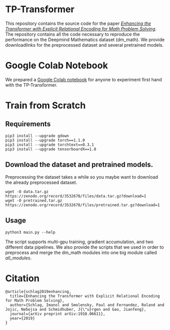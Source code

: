 # TP-Transformer
This repository contains the source code for the paper [*Enhancing the Transformer with Explicit Relational Encoding for Math Problem Solving*](https://arxiv.org/abs/1910.06611). The repository contains all the code necessary to reproduce the performance on the Deepmind Mathematics dataset (dm_math). We provide downloadlinks for the preprocessed dataset and several pretrained models. 

# Google Colab Notebook
We prepared a [Google Colab notebook](https://colab.research.google.com/drive/1Zi9FOwcO_i-4FDQQGgMMfcZxZISpJNMT) for anyone to experiment first hand with the TP-Transformer.

# Train from Scratch
## Requirements
```
pip3 install --upgrade gdown
pip3 install --upgrade torch==1.1.0
pip3 install --upgrade torchtext==0.3.1
pip3 install --upgrade tensorboardX==1.8
```

## Download the dataset and pretrained models.
Preprocessing the dataset takes a while so you maybe want to download the already preprocessed dataset. 
```
wget -O data.tar.gz https://zenodo.org/record/3532678/files/data.tar.gz?download=1
wget -O pretrained.tar.gz https://zenodo.org/record/3532678/files/pretrained.tar.gz?download=1
```

## Usage
```
python3 main.py --help
```
The script supports multi-gpu training, gradient accumulation, and two different data pipelines. We also provide the scripts that we used in order to preprocess and merge the dm_math modules into one big module called *all_modules*.

# Citation
```
@article{schlag2019enhancing,
  title={Enhancing the Transformer with Explicit Relational Encoding for Math Problem Solving},
  author={Schlag, Imanol and Smolensky, Paul and Fernandez, Roland and Jojic, Nebojsa and Schmidhuber, J{\"u}rgen and Gao, Jianfeng},
  journal={arXiv preprint arXiv:1910.06611},
  year={2019}
}
```

